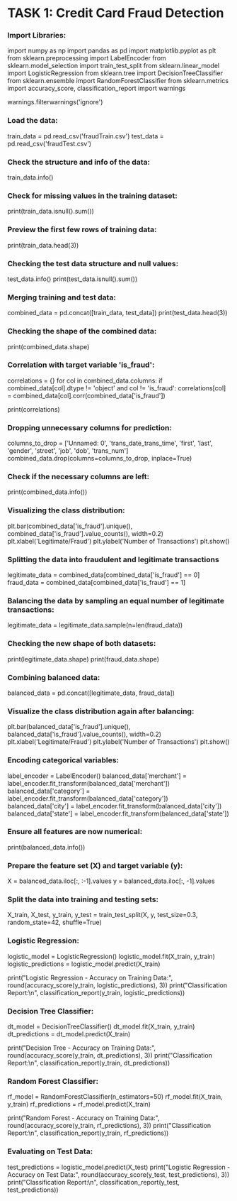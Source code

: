 # TASK 1: Credit Card Fraud Detection ##

### Import Libraries:

import numpy as np
import pandas as pd
import matplotlib.pyplot as plt
from sklearn.preprocessing import LabelEncoder
from sklearn.model_selection import train_test_split
from sklearn.linear_model import LogisticRegression
from sklearn.tree import DecisionTreeClassifier
from sklearn.ensemble import RandomForestClassifier
from sklearn.metrics import accuracy_score, classification_report
import warnings

warnings.filterwarnings('ignore')


### Load the data:

train_data = pd.read_csv('fraudTrain.csv')
test_data = pd.read_csv('fraudTest.csv')

### Check the structure and info of the data:

train_data.info()


### Check for missing values in the training dataset:

print(train_data.isnull().sum())


### Preview the first few rows of training data:

print(train_data.head(3))


### Checking the test data structure and null values:

test_data.info()
print(test_data.isnull().sum())


### Merging training and test data:

combined_data = pd.concat([train_data, test_data])
print(test_data.head(3))


### Checking the shape of the combined data:

print(combined_data.shape)


### Correlation with target variable 'is_fraud':

correlations = {}
for col in combined_data.columns:
    if combined_data[col].dtype != 'object' and col != 'is_fraud':
        correlations[col] = combined_data[col].corr(combined_data['is_fraud'])

print(correlations)


### Dropping unnecessary columns for prediction:

columns_to_drop = ['Unnamed: 0', 'trans_date_trans_time', 'first', 'last', 'gender', 'street', 'job', 'dob', 'trans_num']
combined_data.drop(columns=columns_to_drop, inplace=True)


### Check if the necessary columns are left:

print(combined_data.info())


### Visualizing the class distribution:

plt.bar(combined_data['is_fraud'].unique(), combined_data['is_fraud'].value_counts(), width=0.2)
plt.xlabel('Legitimate/Fraud')
plt.ylabel('Number of Transactions')
plt.show()


### Splitting the data into fraudulent and legitimate transactions

legitimate_data = combined_data[combined_data['is_fraud'] == 0]
fraud_data = combined_data[combined_data['is_fraud'] == 1]


### Balancing the data by sampling an equal number of legitimate transactions:

legitimate_data = legitimate_data.sample(n=len(fraud_data))


### Checking the new shape of both datasets:

print(legitimate_data.shape)
print(fraud_data.shape)


### Combining balanced data:

balanced_data = pd.concat([legitimate_data, fraud_data])


### Visualize the class distribution again after balancing:

plt.bar(balanced_data['is_fraud'].unique(), balanced_data['is_fraud'].value_counts(), width=0.2)
plt.xlabel('Legitimate/Fraud')
plt.ylabel('Number of Transactions')
plt.show()


### Encoding categorical variables:

label_encoder = LabelEncoder()
balanced_data['merchant'] = label_encoder.fit_transform(balanced_data['merchant'])
balanced_data['category'] = label_encoder.fit_transform(balanced_data['category'])
balanced_data['city'] = label_encoder.fit_transform(balanced_data['city'])
balanced_data['state'] = label_encoder.fit_transform(balanced_data['state'])


### Ensure all features are now numerical:

print(balanced_data.info())


### Prepare the feature set (X) and target variable (y):

X = balanced_data.iloc[:, :-1].values
y = balanced_data.iloc[:, -1].values


### Split the data into training and testing sets:

X_train, X_test, y_train, y_test = train_test_split(X, y, test_size=0.3, random_state=42, shuffle=True)


### Logistic Regression:

logistic_model = LogisticRegression()
logistic_model.fit(X_train, y_train)
logistic_predictions = logistic_model.predict(X_train)

print("Logistic Regression - Accuracy on Training Data:", round(accuracy_score(y_train, logistic_predictions), 3))
print("Classification Report:\n", classification_report(y_train, logistic_predictions))


### Decision Tree Classifier:

dt_model = DecisionTreeClassifier()
dt_model.fit(X_train, y_train)
dt_predictions = dt_model.predict(X_train)

print("Decision Tree - Accuracy on Training Data:", round(accuracy_score(y_train, dt_predictions), 3))
print("Classification Report:\n", classification_report(y_train, dt_predictions))


### Random Forest Classifier:

rf_model = RandomForestClassifier(n_estimators=50)
rf_model.fit(X_train, y_train)
rf_predictions = rf_model.predict(X_train)

print("Random Forest - Accuracy on Training Data:", round(accuracy_score(y_train, rf_predictions), 3))
print("Classification Report:\n", classification_report(y_train, rf_predictions))


### Evaluating on Test Data:

test_predictions = logistic_model.predict(X_test)
print("Logistic Regression - Accuracy on Test Data:", round(accuracy_score(y_test, test_predictions), 3))
print("Classification Report:\n", classification_report(y_test, test_predictions))


